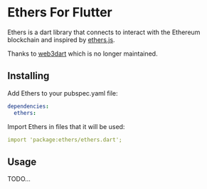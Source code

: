 # Ethers For Flutter

Ethers is a dart library that connects to interact with the Ethereum blockchain and inspired by [ethers.js](https://github.com/ethers-io/ethers.js/).

Thanks to [web3dart](https://github.com/simolus3/web3dart) which is no longer maintained.

## Installing

Add Ethers to your pubspec.yaml file:

```yaml
dependencies:
  ethers:
```

Import Ethers in files that it will be used:

```yaml
import 'package:ethers/ethers.dart';
```

## Usage

TODO...
